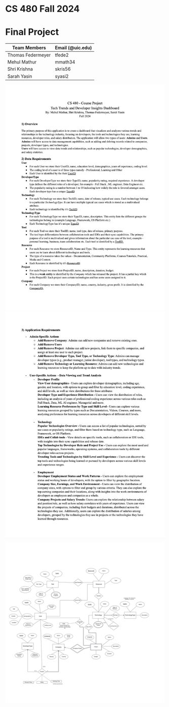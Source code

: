 # CS 480 Fall 2024 

# Final Project

| Team Members | Email (@uic.edu) |
| ----------- | ----------- |
| Thomas Federmeyer | tfede2 |
| Mehul Mathur | mmath34 |
| Shri Krishna | skris56 |
| Sarah Yasin | syasi2 |

![Requirement (page 1)](./CS%20480%20Project%20Requirements1.jpg)
![Requirement (page 2)](./CS%20480%20Project%20Requirements2.jpg)

![ER](./Developer%20Survey%20-%20ER%20Diagram.png)

